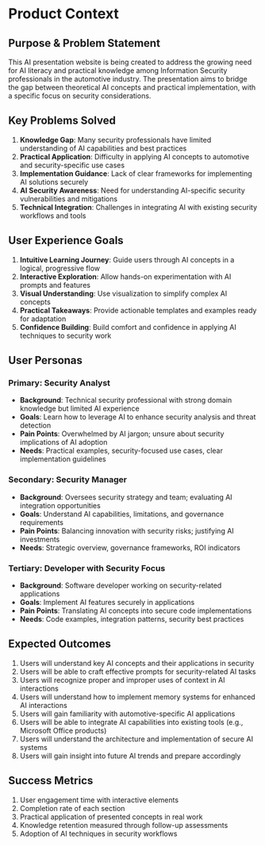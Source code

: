 # Product Context

## Purpose & Problem Statement
This AI presentation website is being created to address the growing need for AI literacy and practical knowledge among Information Security professionals in the automotive industry. The presentation aims to bridge the gap between theoretical AI concepts and practical implementation, with a specific focus on security considerations.

## Key Problems Solved
1. **Knowledge Gap**: Many security professionals have limited understanding of AI capabilities and best practices
2. **Practical Application**: Difficulty in applying AI concepts to automotive and security-specific use cases
3. **Implementation Guidance**: Lack of clear frameworks for implementing AI solutions securely
4. **AI Security Awareness**: Need for understanding AI-specific security vulnerabilities and mitigations
5. **Technical Integration**: Challenges in integrating AI with existing security workflows and tools

## User Experience Goals
1. **Intuitive Learning Journey**: Guide users through AI concepts in a logical, progressive flow
2. **Interactive Exploration**: Allow hands-on experimentation with AI prompts and features
3. **Visual Understanding**: Use visualization to simplify complex AI concepts
4. **Practical Takeaways**: Provide actionable templates and examples ready for adaptation
5. **Confidence Building**: Build comfort and confidence in applying AI techniques to security work

## User Personas

### Primary: Security Analyst
- **Background**: Technical security professional with strong domain knowledge but limited AI experience
- **Goals**: Learn how to leverage AI to enhance security analysis and threat detection
- **Pain Points**: Overwhelmed by AI jargon; unsure about security implications of AI adoption
- **Needs**: Practical examples, security-focused use cases, clear implementation guidelines

### Secondary: Security Manager
- **Background**: Oversees security strategy and team; evaluating AI integration opportunities
- **Goals**: Understand AI capabilities, limitations, and governance requirements
- **Pain Points**: Balancing innovation with security risks; justifying AI investments
- **Needs**: Strategic overview, governance frameworks, ROI indicators

### Tertiary: Developer with Security Focus
- **Background**: Software developer working on security-related applications
- **Goals**: Implement AI features securely in applications
- **Pain Points**: Translating AI concepts into secure code implementations
- **Needs**: Code examples, integration patterns, security best practices

## Expected Outcomes
1. Users will understand key AI concepts and their applications in security
2. Users will be able to craft effective prompts for security-related AI tasks
3. Users will recognize proper and improper uses of context in AI interactions
4. Users will understand how to implement memory systems for enhanced AI interactions
5. Users will gain familiarity with automotive-specific AI applications
6. Users will be able to integrate AI capabilities into existing tools (e.g., Microsoft Office products)
7. Users will understand the architecture and implementation of secure AI systems
8. Users will gain insight into future AI trends and prepare accordingly

## Success Metrics
1. User engagement time with interactive elements
2. Completion rate of each section
3. Practical application of presented concepts in real work
4. Knowledge retention measured through follow-up assessments
5. Adoption of AI techniques in security workflows 